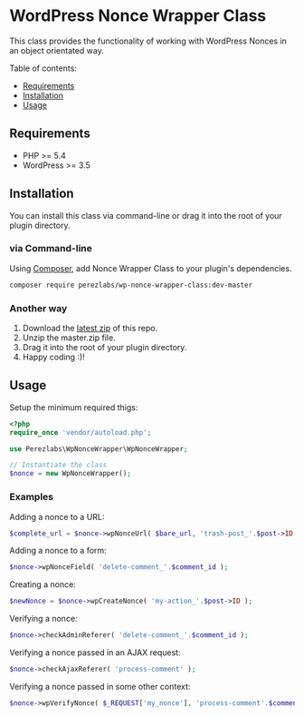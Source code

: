 # WordPress Nonce Wrapper Class

This class provides the functionality of working with WordPress Nonces in an object orientated way.

Table of contents:
 * [Requirements](#requirements)
 * [Installation](#installation)
 * [Usage](#usage)

## Requirements

* PHP >= 5.4
* WordPress >= 3.5

## Installation

You can install this class via command-line or drag it into the root of your plugin directory.

### via Command-line

Using [Composer](https://getcomposer.org/), add Nonce Wrapper Class to your plugin's dependencies.

```sh
composer require perezlabs/wp-nonce-wrapper-class:dev-master
```

### Another way

1. Download the [latest zip](https://github.com/perezlabs/wp-nonce-wrapper-class/archive/master.zip) of this repo.
2. Unzip the master.zip file.
3. Drag it into the root of your plugin directory.
4. Happy coding :)!

## Usage

Setup the minimum required thigs:

```php
<?php
require_once 'vendor/autoload.php';

use Perezlabs\WpNonceWrapper\WpNonceWrapper;

// Instantiate the class
$nonce = new WpNonceWrapper();
```
### Examples

Adding a nonce to a URL:

```php
$complete_url = $nonce->wpNonceUrl( $bare_url, 'trash-post_'.$post->ID );
```

Adding a nonce to a form:

```php
$nonce->wpNonceField( 'delete-comment_'.$comment_id );
```

Creating a nonce:

```php
$newNonce = $nonce->wpCreateNonce( 'my-action_'.$post->ID );
```

Verifying a nonce:

```php
$nonce->checkAdminReferer( 'delete-comment_'.$comment_id );
```

Verifying a nonce passed in an AJAX request:

```php
$nonce->checkAjaxReferer( 'process-comment' );
```

Verifying a nonce passed in some other context:

```php
$nonce->wpVerifyNonce( $_REQUEST['my_nonce'], 'process-comment'.$comment_id );
```

